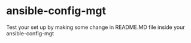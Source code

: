 # ansible-config-mgt





Test your set up by making some change in README.MD file inside your ansible-config-mgt
